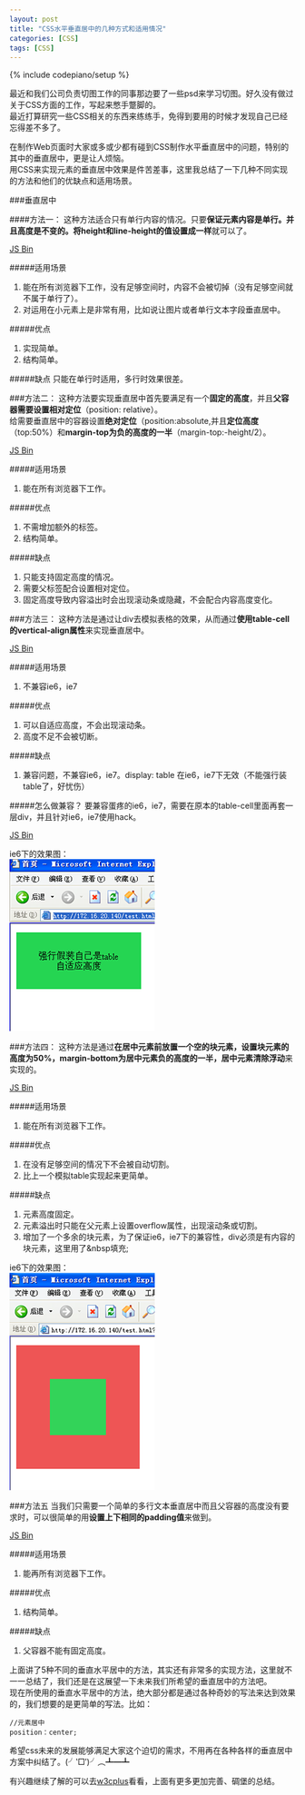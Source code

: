 ```yaml
---
layout: post
title: "CSS水平垂直居中的几种方式和适用情况"
categories: [CSS]
tags: [CSS]
---
```

{% include codepiano/setup %}

最近和我们公司负责切图工作的同事那边要了一些psd来学习切图。好久没有做过关于CSS方面的工作，写起来憋手蹩脚的。  
最近打算研究一些CSS相关的东西来练练手，免得到要用的时候才发现自己已经忘得差不多了。

在制作Web页面时大家或多或少都有碰到CSS制作水平垂直居中的问题，特别的其中的垂直居中，更是让人烦恼。  
用CSS来实现元素的垂直居中效果是件苦差事，这里我总结了一下几种不同实现的方法和他们的优缺点和适用场景。  

###垂直居中

####方法一：
这种方法适合只有单行内容的情况。只要**保证元素内容是单行。并且高度是不变的。将height和line-height的值设置成一样**就可以了。

<a class="jsbin-embed" href="http://jsbin.com/pusib/1/embed">JS Bin</a>

#####适用场景
1. 能在所有浏览器下工作，没有足够空间时，内容不会被切掉（没有足够空间就不属于单行了）。
2. 对运用在小元素上是非常有用，比如说让图片或者单行文本字段垂直居中。

#####优点
1. 实现简单。
2. 结构简单。

#####缺点
只能在单行时适用，多行时效果很差。


###方法二：
这种方法要实现垂直居中首先要满足有一个**固定的高度**，并且**父容器需要设置相对定位**（position: relative）。  
给需要垂直居中的容器设置**绝对定位**（position:absolute,并且**定位高度**（top:50%）和**margin-top为负的高度的一半**（margin-top:-height/2）。

<a class="jsbin-embed" href="http://jsbin.com/dapaz/11/embed">JS Bin</a>

#####适用场景
1. 能在所有浏览器下工作。

#####优点
1. 不需增加额外的标签。
2. 结构简单。

#####缺点
1. 只能支持固定高度的情况。
2. 需要父标签配合设置相对定位。
3. 固定高度导致内容溢出时会出现滚动条或隐藏，不会配合内容高度变化。


###方法三：
这种方法是通过让div去模拟表格的效果，从而通过**使用table-cell的vertical-align属性**来实现垂直居中。

<a class="jsbin-embed" href="http://jsbin.com/jagak/5/embed?html,css,output">JS Bin</a>

#####适用场景
1. 不兼容ie6，ie7

#####优点
1. 可以自适应高度，不会出现滚动条。
2. 高度不足不会被切断。

#####缺点
1. 兼容问题，不兼容ie6，ie7。display: table 在ie6，ie7下无效（不能强行装table了，好忧伤）

<script src="http://static.jsbin.com/js/embed.js"></script>

#####怎么做兼容？
要兼容蛋疼的ie6，ie7，需要在原本的table-cell里面再套一层div，并且针对ie6，ie7使用hack。

<a class="jsbin-embed" href="http://jsbin.com/sovuyu/3/embed?html,css,output">JS Bin</a>

ie6下的效果图：  
![ie6下的效果图](/image/juzhong/ie6-table-cell.png)


###方法四：
这种方法是通过**在居中元素前放置一个空的块元素，设置块元素的高度为50%，margin-bottom为居中元素负的高度的一半，居中元素清除浮动**来实现的。

<a class="jsbin-embed" href="http://jsbin.com/rated/5/embed?html,css,output">JS Bin</a>

#####适用场景
1. 能在所有浏览器下工作。

#####优点
1. 在没有足够空间的情况下不会被自动切割。
2. 比上一个模拟table实现起来更简单。

#####缺点
1. 元素高度固定。
2. 元素溢出时只能在父元素上设置overflow属性，出现滚动条或切割。
3. 增加了一个多余的块元素，为了保证ie6，ie7下的兼容性，div必须是有内容的块元素，这里用了&amp;nbsp填充; 

ie6下的效果图：  
![ie6下的效果图](/image/juzhong/ie6-extra-div.png)

###方法五
当我们只需要一个简单的多行文本垂直居中而且父容器的高度没有要求时，可以很简单的用**设置上下相同的padding值**来做到。

<a class="jsbin-embed" href="http://jsbin.com/qisoj/2/embed?html,css,output">JS Bin</a>

#####适用场景
1. 能再所有浏览器下工作。

#####优点
1. 结构简单。

#####缺点
1. 父容器不能有固定高度。


上面讲了5种不同的垂直水平居中的方法，其实还有非常多的实现方法，这里就不一一总结了，我们还是在这展望一下未来我们所希望的垂直居中的方法吧。  
现在所使用的垂直水平居中的方法，绝大部分都是通过各种奇妙的写法来达到效果的，我们想要的是更简单的写法。比如：

    //元素居中
    position：center;

希望css未来的发展能够满足大家这个迫切的需求，不用再在各种各样的垂直居中方案中纠结了。(╯‵□′)╯︵┻━┻  

有兴趣继续了解的可以去[w3cplus](http://www.w3cplus.com/)看看，上面有更多更加完善、碉堡的总结。  
